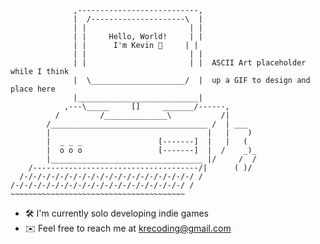 ```
              ,---------------------------,
              |  /---------------------\  |
              | |                       | |            
              | |     Hello, World!     | |
              | |      I'm Kevin 👋     | |
              | |                       | |
              | |                       | |  ASCII Art placeholder while I think
              |  \_____________________/  |  up a GIF to design and place here
              |___________________________|
            ,---\_____     []     _______/------,
          /         /______________\           /|
        /___________________________________ /  | ___
        |                                   |   |    )
        |  _ _ _                 [-------]  |   |   (
        |  o o o                 [-------]  |  /    _)_
        |__________________________________ |/     /  /
    /-------------------------------------/|      ( )/
  /-/-/-/-/-/-/-/-/-/-/-/-/-/-/-/-/-/-/-/ /
/-/-/-/-/-/-/-/-/-/-/-/-/-/-/-/-/-/-/-/ /
~~~~~~~~~~~~~~~~~~~~~~~~~~~~~~~~~~~~~~~
```

- 🛠️ I'm currently solo developing indie games
- ✉️ Feel free to reach me at krecoding@gmail.com


<!-- **kre64/kre64** is a ✨ _special_ ✨ repository because its `README.md` (this file) appears on your GitHub profile. -->
